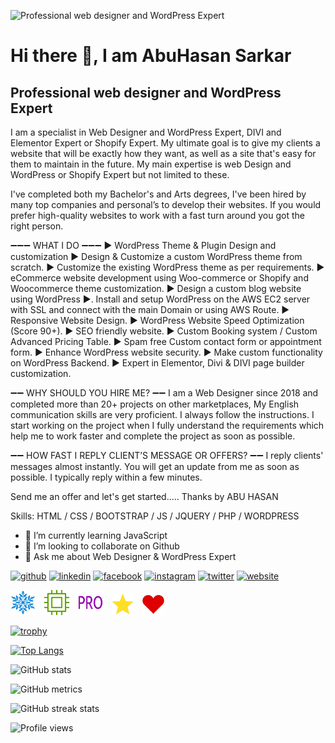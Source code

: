 ![Professional web designer and WordPress Expert](https://media-exp1.licdn.com/dms/image/C4E16AQGXeBvyo8JchQ/profile-displaybackgroundimage-shrink_350_1400/0/1634708763221?e=1663804800&v=beta&t=FwJb2fseyS7u0bAyJCbYy9Fgb9ciuRtcASzKr9H3mIE)
# Hi there 👋, I am AbuHasan Sarkar
## Professional web designer and WordPress Expert


I am a specialist in Web Designer and WordPress Expert, DIVI and Elementor Expert or Shopify Expert. My ultimate goal is to give my clients a website that will be exactly how they want, as well as a site that's easy for them to maintain in the future. My main expertise is web Design and WordPress or Shopify Expert but not limited to these.

I've completed both my Bachelor's and Arts degrees, 
I've been hired by many top companies and personal’s to develop their websites.
If you would prefer high-quality websites to work with a fast turn around you got the right person.

➖➖➖ WHAT I DO ➖➖➖
▶ WordPress Theme & Plugin Design and customization 
▶ Design & Customize a custom WordPress theme from scratch.
▶ Customize the existing WordPress theme as per requirements.
▶ eCommerce website development using Woo-commerce or Shopify and Woocommerce theme customization.
▶ Design a custom blog website using WordPress
▶. Install and setup WordPress on the AWS EC2 server with SSL and connect with the main Domain or using AWS Route.
▶ Responsive Website Design.
▶ WordPress Website Speed Optimization (Score 90+).
▶ SEO friendly website.
▶ Custom Booking system / Custom Advanced Pricing Table.
▶ Spam free Custom contact form or appointment form.
▶ Enhance WordPress website security.
▶ Make custom functionality on WordPress Backend.
▶ Expert in Elementor, Divi & DIVI page builder customization.

➖➖ WHY SHOULD YOU HIRE ME? ➖➖
I am a Web Designer since 2018 and completed more than 20+ 
 projects on other marketplaces, My English communication skills are very proficient. I always follow the instructions. I start working on the project when I fully understand the requirements which help me to work faster and complete the project as soon as possible.

➖➖ HOW FAST I REPLY CLIENT’S MESSAGE OR OFFERS? ➖➖
I reply clients' messages almost instantly. You will get an update from me as soon as possible. I typically reply within a few minutes.

Send me an offer and let's get started.....
Thanks by
ABU HASAN

Skills: HTML / CSS / BOOTSTRAP / JS / JQUERY /  PHP / WORDPRESS

- 🌱 I’m currently learning JavaScript 
- 👯 I’m looking to collaborate on Github 
- 💬 Ask me about Web Designer & WordPress Expert 


[<img src='https://cdn.jsdelivr.net/npm/simple-icons@3.0.1/icons/github.svg' alt='github' height='40'>](https://github.com/abuhasansarkar)  [<img src='https://cdn.jsdelivr.net/npm/simple-icons@3.0.1/icons/linkedin.svg' alt='linkedin' height='40'>](https://www.linkedin.com/in/abuhasansarkar/)  [<img src='https://cdn.jsdelivr.net/npm/simple-icons@3.0.1/icons/facebook.svg' alt='facebook' height='40'>](https://www.facebook.com/webdevabuhasan)  [<img src='https://cdn.jsdelivr.net/npm/simple-icons@3.0.1/icons/instagram.svg' alt='instagram' height='40'>](https://www.instagram.com/webdevabuhasan/)  [<img src='https://cdn.jsdelivr.net/npm/simple-icons@3.0.1/icons/twitter.svg' alt='twitter' height='40'>](https://twitter.com/skilledcoder24h)  [<img src='https://cdn.jsdelivr.net/npm/simple-icons@3.0.1/icons/icloud.svg' alt='website' height='40'>](http://wpexpertltd.xyz/)  

<a href='https://archiveprogram.github.com/'><img src='https://raw.githubusercontent.com/acervenky/animated-github-badges/master/assets/acbadge.gif' width='40' height='40'></a> <a href='https://docs.github.com/en/developers'><img src='https://raw.githubusercontent.com/acervenky/animated-github-badges/master/assets/devbadge.gif' width='40' height='40'></a> <a href='https://github.com/pricing'><img src='https://raw.githubusercontent.com/acervenky/animated-github-badges/master/assets/pro.gif' width='40' height='40'></a> <a href='https://stars.github.com/'><img src='https://raw.githubusercontent.com/acervenky/animated-github-badges/master/assets/starbadge.gif' width='35' height='35'></a> <a href='https://docs.github.com/en/github/supporting-the-open-source-community-with-github-sponsors'><img src='https://raw.githubusercontent.com/acervenky/animated-github-badges/master/assets/sponsorbadge.gif' width='35' height='35'></a> 

[![trophy](https://github-profile-trophy.vercel.app/?username=abuhasansarkar)](https://github.com/ryo-ma/github-profile-trophy)

[![Top Langs](https://github-readme-stats.vercel.app/api/top-langs/?username=abuhasansarkar)](https://github.com/anuraghazra/github-readme-stats)

![GitHub stats](https://github-readme-stats.vercel.app/api?username=abuhasansarkar&show_icons=true&count_private=true)  


![GitHub metrics](https://metrics.lecoq.io/abuhasansarkar)  

![GitHub streak stats](https://github-readme-streak-stats.herokuapp.com/?user=abuhasansarkar)  

![Profile views](https://gpvc.arturio.dev/abuhasansarkar)  
